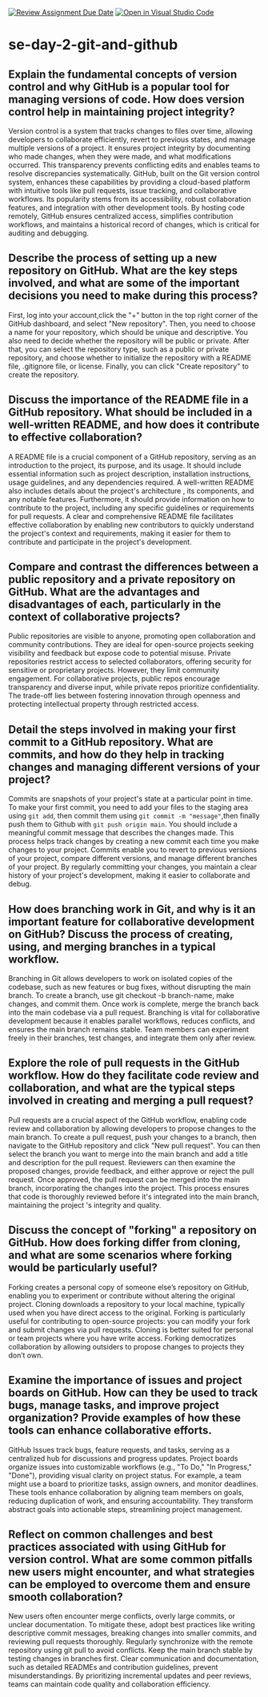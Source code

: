 [![Review Assignment Due Date](https://classroom.github.com/assets/deadline-readme-button-22041afd0340ce965d47ae6ef1cefeee28c7c493a6346c4f15d667ab976d596c.svg)](https://classroom.github.com/a/8wgCKhpZ)
[![Open in Visual Studio Code](https://classroom.github.com/assets/open-in-vscode-2e0aaae1b6195c2367325f4f02e2d04e9abb55f0b24a779b69b11b9e10269abc.svg)](https://classroom.github.com/online_ide?assignment_repo_id=18442274&assignment_repo_type=AssignmentRepo)
# se-day-2-git-and-github
## Explain the fundamental concepts of version control and why GitHub is a popular tool for managing versions of code. How does version control help in maintaining project integrity?

Version control is a system that tracks changes to files over time, allowing developers to collaborate efficiently, revert to previous states, and manage multiple versions of a project. It ensures project integrity by documenting who made changes, when they were made, and what modifications occurred. This transparency prevents conflicting edits and enables teams to resolve discrepancies systematically. GitHub, built on the Git version control system, enhances these capabilities by providing a cloud-based platform with intuitive tools like pull requests, issue tracking, and collaborative workflows. Its popularity stems from its accessibility, robust collaboration features, and integration with other development tools. By hosting code remotely, GitHub ensures centralized access, simplifies contribution workflows, and maintains a historical record of changes, which is critical for auditing and debugging.


## Describe the process of setting up a new repository on GitHub. What are the key steps involved, and what are some of the important decisions you need to make during this process?
First, log into your account,click the "+" button in the top right corner of the GitHub dashboard, and select "New repository". Then, you need to choose a name for your repository, which should be unique and descriptive. You also need to decide whether the repository will be public or private. After that, you can select the repository type, such as a public or private repository, and choose whether to initialize the repository with a README file, .gitignore file, or license. Finally, you can click "Create repository" to create the repository. 


## Discuss the importance of the README file in a GitHub repository. What should be included in a well-written README, and how does it contribute to effective collaboration?
A README file is a crucial component of a GitHub repository, serving as an introduction to the project, its purpose, and its usage. It should include essential information such as project description, installation instructions, usage guidelines, and any dependencies required. A well-written README also includes details about the project's architecture , its components, and any notable features. Furthermore, it should provide information on how to contribute to the project, including any specific guidelines or requirements for pull requests. A clear and comprehensive README file facilitates effective collaboration by enabling new contributors to quickly understand the project's context and requirements, making it easier for them to contribute and participate in the project's development.

## Compare and contrast the differences between a public repository and a private repository on GitHub. What are the advantages and disadvantages of each, particularly in the context of collaborative projects?
Public repositories are visible to anyone, promoting open collaboration and community contributions. They are ideal for open-source projects seeking visibility and feedback but expose code to potential misuse. Private repositories restrict access to selected collaborators, offering security for sensitive or proprietary projects. However, they limit community engagement. For collaborative projects, public repos encourage transparency and diverse input, while private repos prioritize confidentiality. The trade-off lies between fostering innovation through openness and protecting intellectual property through restricted access.

## Detail the steps involved in making your first commit to a GitHub repository. What are commits, and how do they help in tracking changes and managing different versions of your project?
Commits are snapshots of your project's state at a particular point in time. To make your first commit, you need to add your files to the staging area using `git add`, then commit them using `git commit -m "message"`,then finally push them to Github with `git push origin main`. You should include a meaningful commit message that describes the changes made. This process helps track changes by creating a new commit each time you make changes to your project. Commits enable you to revert to previous versions of your project, compare different versions, and manage different branches of your project. By regularly committing your changes, you maintain a clear history of your project's development, making it easier to collaborate and debug. 

## How does branching work in Git, and why is it an important feature for collaborative development on GitHub? Discuss the process of creating, using, and merging branches in a typical workflow.
Branching in Git allows developers to work on isolated copies of the codebase, such as new features or bug fixes, without disrupting the main branch. To create a branch, use git checkout -b branch-name, make changes, and commit them. Once work is complete, merge the branch back into the main codebase via a pull request. Branching is vital for collaborative development because it enables parallel workflows, reduces conflicts, and ensures the main branch remains stable. Team members can experiment freely in their branches, test changes, and integrate them only after review.

## Explore the role of pull requests in the GitHub workflow. How do they facilitate code review and collaboration, and what are the typical steps involved in creating and merging a pull request?
Pull requests are a crucial aspect of the GitHub workflow, enabling code review and collaboration by allowing developers to propose changes to the main branch. To create a pull request, push your changes to a branch, then navigate to the GitHub repository and click "New pull request". You can then select the branch you want to merge into the main branch and add a title and description for the pull request. Reviewers can then examine the proposed changes, provide feedback, and either approve or reject the pull request. Once approved, the pull request can be merged into the main branch, incorporating the changes into the project. This process ensures that code is thoroughly reviewed before it's integrated into the main branch, maintaining the project 's integrity and quality.

## Discuss the concept of "forking" a repository on GitHub. How does forking differ from cloning, and what are some scenarios where forking would be particularly useful?
Forking creates a personal copy of someone else’s repository on GitHub, enabling you to experiment or contribute without altering the original project. Cloning downloads a repository to your local machine, typically used when you have direct access to the original. Forking is particularly useful for contributing to open-source projects: you can modify your fork and submit changes via pull requests. Cloning is better suited for personal or team projects where you have write access. Forking democratizes collaboration by allowing outsiders to propose changes to projects they don’t own.

## Examine the importance of issues and project boards on GitHub. How can they be used to track bugs, manage tasks, and improve project organization? Provide examples of how these tools can enhance collaborative efforts.
GitHub Issues track bugs, feature requests, and tasks, serving as a centralized hub for discussions and progress updates. Project boards organize issues into customizable workflows (e.g., "To Do," "In Progress," "Done"), providing visual clarity on project status. For example, a team might use a board to prioritize tasks, assign owners, and monitor deadlines. These tools enhance collaboration by aligning team members on goals, reducing duplication of work, and ensuring accountability. They transform abstract goals into actionable steps, streamlining project management.

## Reflect on common challenges and best practices associated with using GitHub for version control. What are some common pitfalls new users might encounter, and what strategies can be employed to overcome them and ensure smooth collaboration?
New users often encounter merge conflicts, overly large commits, or unclear documentation. To mitigate these, adopt best practices like writing descriptive commit messages, breaking changes into smaller commits, and reviewing pull requests thoroughly. Regularly synchronize with the remote repository using git pull to avoid conflicts. Keep the main branch stable by testing changes in branches first. Clear communication and documentation, such as detailed READMEs and contribution guidelines, prevent misunderstandings. By prioritizing incremental updates and peer reviews, teams can maintain code quality and collaboration efficiency.